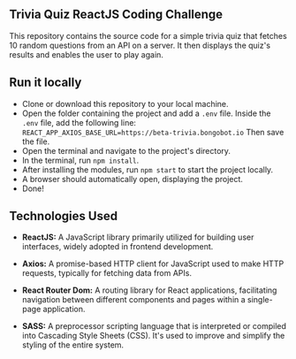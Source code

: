 ## Trivia Quiz ReactJS Coding Challenge

This repository contains the source code for a simple trivia quiz that fetches 10 random questions from an API on a server. It then displays the quiz's results and enables the user to play again.

## Run it locally

- Clone or download this repository to your local machine.
- Open the folder containing the project and add a `.env` file. Inside the `.env` file, add the following line:
  `REACT_APP_AXIOS_BASE_URL=https://beta-trivia.bongobot.io`
  Then save the file.
- Open the terminal and navigate to the project's directory.
- In the terminal, run `npm install`.
- After installing the modules, run `npm start` to start the project locally.
- A browser should automatically open, displaying the project.
- Done!

## Technologies Used

- **ReactJS:** A JavaScript library primarily utilized for building user interfaces, widely adopted in frontend development.

- **Axios:** A promise-based HTTP client for JavaScript used to make HTTP requests, typically for fetching data from APIs.

- **React Router Dom:** A routing library for React applications, facilitating navigation between different components and pages within a single-page application.

- **SASS:** A preprocessor scripting language that is interpreted or compiled into Cascading Style Sheets (CSS). It's used to improve and simplify the styling of the entire system.
